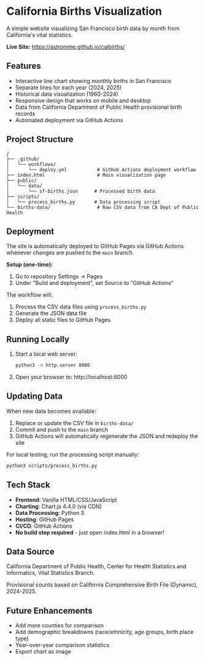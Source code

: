 # California Births Visualization

A simple website visualizing San Francisco birth data by month from California's vital statistics.

**Live Site:** https://astromme.github.io/calbirths/

## Features

- Interactive line chart showing monthly births in San Francisco
- Separate lines for each year (2024, 2025)
- Historical data visualization (1960-2024)
- Responsive design that works on mobile and desktop
- Data from California Department of Public Health provisional birth records
- Automated deployment via GitHub Actions

## Project Structure

```
/
├── .github/
│   └── workflows/
│       └── deploy.yml           # GitHub Actions deployment workflow
├── index.html                   # Main visualization page
├── public/
│   └── data/
│       └── sf-births.json      # Processed birth data
├── scripts/
│   └── process_births.py       # Data processing script
└── births-data/                 # Raw CSV data from CA Dept of Public Health
```

## Deployment

The site is automatically deployed to GitHub Pages via GitHub Actions whenever changes are pushed to the `main` branch.

**Setup (one-time):**
1. Go to repository Settings → Pages
2. Under "Build and deployment", set Source to "GitHub Actions"

The workflow will:
1. Process the CSV data files using `process_births.py`
2. Generate the JSON data file
3. Deploy all static files to GitHub Pages

## Running Locally

1. Start a local web server:
   ```bash
   python3 -m http.server 8000
   ```

2. Open your browser to: http://localhost:8000

## Updating Data

When new data becomes available:

1. Replace or update the CSV file in `births-data/`
2. Commit and push to the `main` branch
3. GitHub Actions will automatically regenerate the JSON and redeploy the site

For local testing, run the processing script manually:
```bash
python3 scripts/process_births.py
```

## Tech Stack

- **Frontend**: Vanilla HTML/CSS/JavaScript
- **Charting**: Chart.js 4.4.0 (via CDN)
- **Data Processing**: Python 3
- **Hosting**: GitHub Pages
- **CI/CD**: GitHub Actions
- **No build step required** - just open index.html in a browser!

## Data Source

California Department of Public Health, Center for Health Statistics and Informatics, Vital Statistics Branch.

Provisional counts based on California Comprehensive Birth File (Dynamic), 2024-2025.

## Future Enhancements

- Add more counties for comparison
- Add demographic breakdowns (race/ethnicity, age groups, birth place type)
- Year-over-year comparison statistics
- Export chart as image
